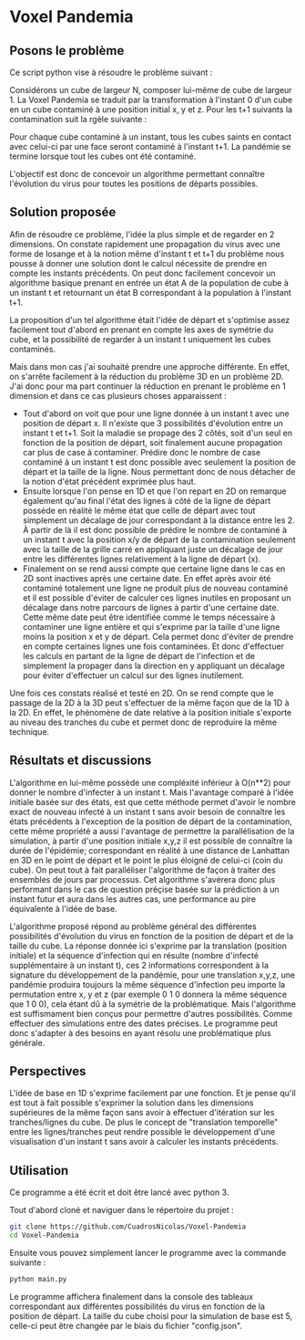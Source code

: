# Voxel Pandemia

## Posons le problème

Ce script python vise à résoudre le problème suivant :

Considérons un cube de largeur N, composer lui-même de cube de largeur 1.
La Voxel Pandemia se traduit par la transformation à l'instant 0 d'un cube en un cube contaminé
à une position initial x, y et z. Pour les t+1 suivants la contamination suit la rgèle suivante :

Pour chaque cube contaminé à un instant, tous les cubes saints en contact avec celui-ci par une face seront contaminé
à l'instant t+1. La pandémie se termine lorsque tout les cubes ont été contaminé.

L'objectif est donc de concevoir un algorithme permettant connaître l'évolution du virus pour toutes les positions de départs possibles.

## Solution proposée

Afin de résoudre ce problème, l'idée la plus simple et de regarder en 2 dimensions.
On constate rapidement une propagation du virus avec une forme de losange et à la notion même d'instant t et t+1
du problème nous pousse à donner une solution dont le calcul nécessite de prendre en compte les instants précédents.
On peut donc facilement concevoir un algorithme basique prenant en entrée un état A de la population de cube à un instant t et retournant
un état B correspondant à la population à l'instant t+1.

La proposition d'un tel algorithme était l'idée de départ et s'optimise assez facilement tout d'abord en prenant en compte les axes de symétrie du cube, et la possibilité de regarder à un instant t uniquement les cubes contaminés.

Mais dans mon cas j'ai souhaité prendre une approche différente. En effet, on s'arrête facilement à la réduction du problème 3D en un problème 2D. J'ai donc pour ma part continuer la réduction en prenant le problème en 1 dimension et dans ce cas plusieurs choses apparaissent :

- Tout d'abord on voit que pour une ligne donnée à un instant t avec une position de départ x. Il n'existe que 3 possibilités d'évolution entre un instant t et t+1. Soit la maladie se propage des 2 côtés, soit d'un seul en fonction de la position de départ, soit finalement aucune propagation car plus de case à contaminer. Prédire donc le nombre de case contaminé à un instant t est donc possible avec seulement la position de départ et la taille de la ligne. Nous permettant donc de nous détacher de la notion d'état précédent exprimée plus haut.
- Ensuite lorsque l'on pense en 1D et que l'on repart en 2D on remarque également qu'au final l'état des lignes à côté de la ligne de départ possède en réalité le même état que celle de départ avec tout simplement un décalage de jour correspondant à la distance entre les 2. À partir de là il est donc possible de prédire le nombre de contaminé à un instant t avec la position x/y de départ de la contamination seulement avec la taille de la grille carré en appliquant juste un décalage de jour entre les différentes lignes relativement à la ligne de départ (x).
- Finalement on se rend aussi compte que certaine ligne dans le cas en 2D sont inactives après une certaine date. En effet après avoir été contaminé totalement une ligne ne produit plus de nouveau contaminé et il est possible d'éviter de calculer ces lignes inutiles en proposant un décalage dans notre parcours de lignes à partir d'une certaine date. Cette même date peut être identifiée comme le temps nécessaire à contaminer une ligne entière et qui s'exprime par la taille d'une ligne moins la position x et y de départ. Cela permet donc d'éviter de prendre en compte certaines lignes une fois contaminées. Et donc d'effectuer les calculs en partant de la ligne de départ de l'infection et de simplement la propager dans la direction en y appliquant un décalage pour éviter d'effectuer un calcul sur des lignes inutilement.

Une fois ces constats réalisé et testé en 2D. On se rend compte que le passage de la 2D à la 3D peut s'effectuer de la même façon que de la 1D à la 2D. En effet, le phénomène de date relative à la position initiale s'exporte au niveau des tranches du cube et permet donc de reproduire la même technique.

## Résultats et discussions

L'algorithme en lui-même possède une compléxité inférieur à O(n**2) pour donner le nombre d'infecter à un instant t. Mais l'avantage comparé à l'idée initiale basée sur des états, est que cette méthode permet d'avoir le nombre exact de nouveau infecté à un instant t sans avoir besoin de connaître les états précédents à l'exception de la position de départ de la contamination, cette même propriété a aussi l'avantage de permettre la parallélisation de la simulation, à partir d'une position initiale x,y,z il est possible de connaître la durée de l'épidémie; correspondant en réalité à une distance de Lanhattan en 3D en le point de départ et le point le plus éloigné de celui-ci (coin du cube). On peut tout à fait paralléliser l'algorithme de façon à traiter des ensembles de jours par processus. Cet algorithme s'avérera donc plus performant dans le cas de question préçise basée sur la prédiction à un instant futur et aura dans les autres cas, une performance au pire équivalente à l'idée de base.

L'algorithme proposé répond au problème général des différentes possibilités d'évolution du virus en fonction de la position de départ et de la taille du cube. La réponse donnée ici s'exprime par la translation (position initiale) et la séquence d'infection qui en résulte (nombre d'infecté supplémentaire à un instant t), ces 2 informations correspondent à la signature du développement de la pandémie, pour une translation x,y,z, une pandémie produira toujours la même séquence d'infection peu importe la permutation entre x, y et z (par exemple 0 1 0 donnera la même séquence que 1 0 0), cela étant dû à la symétrie de la problématique. Mais l'algorithme est suffismament bien conçus pour permettre d'autres possibilités. Comme effectuer des simulations entre des dates précises. Le programme peut donc s'adapter à des besoins en ayant résolu une problématique plus générale.

## Perspectives

L'idée de base en 1D s'exprime facilement par une fonction. Et je pense qu'il est tout à fait possible s'exprimer la solution dans les dimensions supérieures de la même façon sans avoir à effectuer d'itération sur les tranches/lignes du cube. De plus le concept de "translation temporelle" entre les lignes/tranches peut rendre possible le développement d'une visualisation d'un instant t sans avoir à calculer les instants précédents.

## Utilisation

Ce programme a été écrit et doit être lancé avec python 3.

Tout d'abord cloné et naviguer dans le répertoire du projet : 

````bash
git clone https://github.com/CuadrosNicolas/Voxel-Pandemia
cd Voxel-Pandemia
````

Ensuite vous pouvez simplement lancer le programme avec la commande suivante :

````bash
python main.py
````

Le programme affichera finalement dans la console des tableaux correspondant aux différentes possibilités du virus en fonction de la position de départ. La taille du cube choisi pour la simulation de base est 5, celle-ci peut être changée par le biais du fichier "config.json".